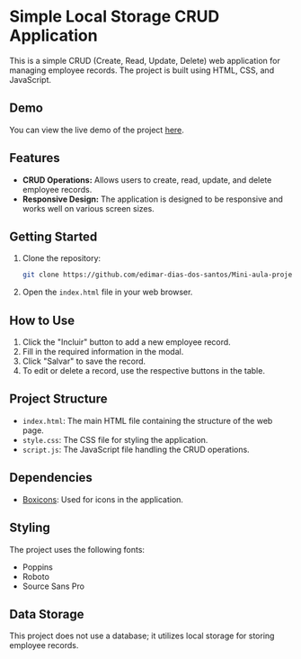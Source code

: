
  # <strong>Simple Local Storage CRUD Application</strong>

  This is a simple CRUD (Create, Read, Update, Delete) web application for managing employee records. The project is built using HTML, CSS, and JavaScript.

  ## Demo

  You can view the live demo of the project [here](https://edimar-dias-dos-santos.github.io/Local-Storage-CRUD/).

  ## Features

  - **CRUD Operations:** Allows users to create, read, update, and delete employee records.
  - **Responsive Design:** The application is designed to be responsive and works well on various screen sizes.

  ## Getting Started

  1. Clone the repository:

     ```bash
     git clone https://github.com/edimar-dias-dos-santos/Mini-aula-projeto-de-HTML-CSS-e-JS.git
     ```

  2. Open the `index.html` file in your web browser.

  ## How to Use

  1. Click the "Incluir" button to add a new employee record.
  2. Fill in the required information in the modal.
  3. Click "Salvar" to save the record.
  4. To edit or delete a record, use the respective buttons in the table.

  ## Project Structure

  - `index.html`: The main HTML file containing the structure of the web page.
  - `style.css`: The CSS file for styling the application.
  - `script.js`: The JavaScript file handling the CRUD operations.

  ## Dependencies

  - [Boxicons](https://boxicons.com/): Used for icons in the application.

  ## Styling

  The project uses the following fonts:
  - Poppins
  - Roboto
  - Source Sans Pro

  ## Data Storage

  This project does not use a database; it utilizes local storage for storing employee records.
